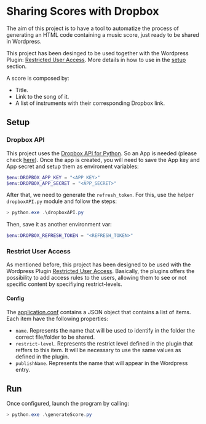 # Sharing Scores with Dropbox

The aim of this project is to have a tool to automatize the process of generating an HTML code containing a music score, just ready to be shared in Wordpress.

This project has been desinged to be used together with the Wordpress Plugin: [Restricted User Access](https://es.wordpress.org/plugins/restrict-user-access/). 
More details in how to use in the [setup](#setup) section.

A score is composed by:
  - Title.
  - Link to the song of it.
  - A list of instruments with their corresponding Dropbox link.
  
## Setup

### Dropbox API

This project uses the [Dropbox API for Python](https://www.dropbox.com/developers/documentation/python). 
So an App is needed (please check [here](https://www.dropbox.com/developers/apps/create)). Once the app is created, you will need to save the App key and App secret and setup them as enviroment variables:

```powershell
$env:DROPBOX_APP_KEY = "<APP_KEY>"
$env:DROPBOX_APP_SECRET = "<APP_SECRET>"
```

After that, we need to generate the `refresh_token`. For this, use the helper `dropboxAPI.py` module and follow the steps:

```powershell
> python.exe .\dropboxAPI.py
```

Then, save it as another environment var:
```powershell
$env:DROPBOX_REFRESH_TOKEN = "<REFRESH_TOKEN>"
```

### Restrict User Access

As mentioned before, this project has been designed to be used with the Wordpress Plugin [Restricted User Access](https://es.wordpress.org/plugins/restrict-user-access/).
Basically, the plugins offers the possibility to add access rules to the users, allowing them to see or not specific content by specifiying restrict-levels.

#### Config

The [application.conf](application.conf) contains a JSON object that contains a list of items. Each item have the following properties:
- `name`. Represents the name that will be used to identify in the folder the correct file/folder to be shared.
- `restrict-level`. Represents the restrict level defined in the plugin that reffers to this item. It will be necessary to use the same values as defined in the plugin.
- `publishName`. Represents the name that will appear in the Wordpress entry.

## Run

Once configured, launch the program by calling:

```powershell
> python.exe .\generateScore.py
```
